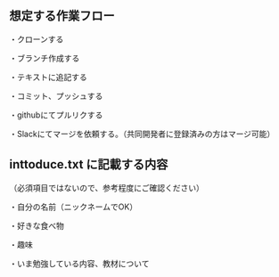 ## 想定する作業フロー

・クローンする

・ブランチ作成する

・テキストに追記する

・コミット、プッシュする

・githubにてプルリクする

・Slackにてマージを依頼する。（共同開発者に登録済みの方はマージ可能）

## inttoduce.txt に記載する内容
（必須項目ではないので、参考程度にご確認ください）

・自分の名前（ニックネームでOK）

・好きな食べ物

・趣味

・いま勉強している内容、教材について

